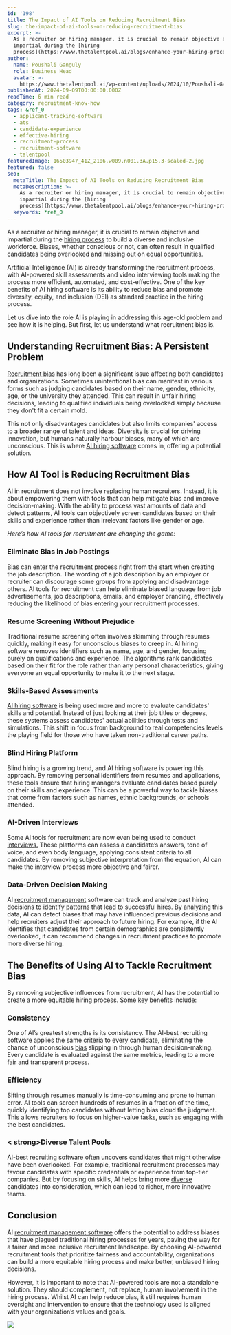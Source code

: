 ```yaml
---
id: '198'
title: The Impact of AI Tools on Reducing Recruitment Bias
slug: the-impact-of-ai-tools-on-reducing-recruitment-bias
excerpt: >-
  As a recruiter or hiring manager, it is crucial to remain objective and
  impartial during the [hiring
  process](https://www.thetalentpool.ai/blogs/enhance-your-hiring-process-with-vendor-management-sys...
author:
  name: Poushali Ganguly
  role: Business Head
  avatar: >-
    https://www.thetalentpool.ai/wp-content/uploads/2024/10/Poushali-Gangulyimage.webp
publishedAt: 2024-09-09T00:00:00.000Z
readTime: 6 min read
category: recruitment-know-how
tags: &ref_0
  - applicant-tracking-software
  - ats
  - candidate-experience
  - effective-hiring
  - recruitment-process
  - recruitment-software
  - talentpool
featuredImage: 16503947_41Z_2106.w009.n001.3A.p15.3-scaled-2.jpg
featured: false
seo:
  metaTitle: The Impact of AI Tools on Reducing Recruitment Bias
  metaDescription: >-
    As a recruiter or hiring manager, it is crucial to remain objective and
    impartial during the [hiring
    process](https://www.thetalentpool.ai/blogs/enhance-your-hiring-process-with-vendor-management-sys...
  keywords: *ref_0
---
```


As a recruiter or hiring manager, it is crucial to remain objective and impartial during the [hiring process](https://www.thetalentpool.ai/blogs/enhance-your-hiring-process-with-vendor-management-system/ "hiring process") to build a diverse and inclusive workforce. Biases, whether conscious or not, can often result in qualified candidates being overlooked and missing out on equal opportunities.

Artificial Intelligence (AI) is already transforming the recruitment process, with AI-powered skill assessments and video interviewing tools making the process more efficient, automated, and cost-effective. One of the key benefits of AI hiring software is its ability to reduce bias and promote diversity, equity, and inclusion (DEI) as standard practice in the hiring process.

Let us dive into the role AI is playing in addressing this age-old problem and see how it is helping. But first, let us understand what recruitment bias is.

## **Understanding Recruitment Bias: A Persistent Problem**

[Recruitment bias](https://www.thetalentpool.ai/blogs/how-to-tackle-unconscious-bias-in-the-workplace/ "Recruitment bias") has long been a significant issue affecting both candidates and organizations. Sometimes unintentional bias can manifest in various forms such as judging candidates based on their name, gender, ethnicity, age, or the university they attended. This can result in unfair hiring decisions, leading to qualified individuals being overlooked simply because they don't fit a certain mold.

This not only disadvantages candidates but also limits companies' access to a broader range of talent and ideas. Diversity is crucial for driving innovation, but humans naturally harbour biases, many of which are unconscious. This is where [AI hiring software](https://www.thetalentpool.ai/blogs/maximize-your-hiring-potential-with-ai-recruitment-software/ "AI hiring software") comes in, offering a potential solution.

## **How AI Tool is Reducing Recruitment Bias**

AI in recruitment does not involve replacing human recruiters. Instead, it is about empowering them with tools that can help mitigate bias and improve decision-making. With the ability to process vast amounts of data and detect patterns, AI tools can objectively screen candidates based on their skills and experience rather than irrelevant factors like gender or age.

_Here’s how AI tools for recruitment are changing the game:_

### Eliminate Bias in Job Postings

Bias can enter the recruitment process right from the start when creating the job description. The wording of a job description by an employer or recruiter can discourage some groups from applying and disadvantage others. AI tools for recruitment can help eliminate biased language from job advertisements, job descriptions, emails, and employer branding, effectively reducing the likelihood of bias entering your recruitment processes.

### Resume Screening Without Prejudice

Traditional resume screening often involves skimming through resumes quickly, making it easy for unconscious biases to creep in. AI hiring software removes identifiers such as name, age, and gender, focusing purely on qualifications and experience. The algorithms rank candidates based on their fit for the role rather than any personal characteristics, giving everyone an equal opportunity to make it to the next stage.

### Skills-Based Assessments

[AI hiring software](https://www.thetalentpool.ai/best-ai-recruitment-software/ "AI hiring software") is being used more and more to evaluate candidates' skills and potential. Instead of just looking at their job titles or degrees, these systems assess candidates' actual abilities through tests and simulations. This shift in focus from background to real competencies levels the playing field for those who have taken non-traditional career paths.

### Blind Hiring Platform

Blind hiring is a growing trend, and AI hiring software is powering this approach. By removing personal identifiers from resumes and applications, these tools ensure that hiring managers evaluate candidates based purely on their skills and experience. This can be a powerful way to tackle biases that come from factors such as names, ethnic backgrounds, or schools attended.

### AI-Driven Interviews

Some AI tools for recruitment are now even being used to conduct [interviews.](https://www.thetalentpool.ai/interview-management-software-wip/ "interviews. ") These platforms can assess a candidate’s answers, tone of voice, and even body language, applying consistent criteria to all candidates. By removing subjective interpretation from the equation, AI can make the interview process more objective and fairer.

### Data-Driven Decision Making

AI [recruitment management](https://www.thetalentpool.ai/blogs/top-trends-in-recruitment-management-systems-for-2024/ "recruitment management") software can track and analyze past hiring decisions to identify patterns that lead to successful hires. By analyzing this data, AI can detect biases that may have influenced previous decisions and help recruiters adjust their approach to future hiring. For example, if the AI identifies that candidates from certain demographics are consistently overlooked, it can recommend changes in recruitment practices to promote more diverse hiring.

## **The Benefits of Using AI to Tackle Recruitment Bias**

By removing subjective influences from recruitment, AI has the potential to create a more equitable hiring process. Some key benefits include:

### **Consistency**

One of AI’s greatest strengths is its consistency. The AI-best recruiting software applies the same criteria to every candidate, eliminating the chance of unconscious [bias](https://www.thetalentpool.ai/blogs/how-identify-and-avoid-interview-bias/ "bias ") slipping in through human decision-making. Every candidate is evaluated against the same metrics, leading to a more fair and transparent process.

### **Efficiency**

Sifting through resumes manually is time-consuming and prone to human error. AI tools can screen hundreds of resumes in a fraction of the time, quickly identifying top candidates without letting bias cloud the judgment. This allows recruiters to focus on higher-value tasks, such as engaging with the best candidates.

### < strong>Diverse Talent Pools

AI-best recruiting software often uncovers candidates that might otherwise have been overlooked. For example, traditional recruitment processes may favour candidates with specific credentials or experience from top-tier companies. But by focusing on skills, AI helps bring more [diverse](https://www.thetalentpool.ai/blogs/7-effective-diversity-recruiting-strategies-for-recruiters/ "diverse") candidates into consideration, which can lead to richer, more innovative teams.

## **Conclusion**

AI [recruitment management software](https://www.thetalentpool.ai/blogs/key-elements-of-recruitment-management-system/ "recruitment management software ") offers the potential to address biases that have plagued traditional hiring processes for years, paving the way for a fairer and more inclusive recruitment landscape. By choosing AI-powered recruitment tools that prioritize fairness and accountability, organizations can build a more equitable hiring process and make better, unbiased hiring decisions.

However, it is important to note that AI-powered tools are not a standalone solution. They should complement, not replace, human involvement in the hiring process. Whilst AI can help reduce bias, it still requires human oversight and intervention to ensure that the technology used is aligned with your organization’s values and goals.

![](images/1-16503947_41Z_2106.w009.n001.3A.p15.3-1024x512.jpg)
